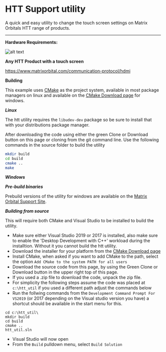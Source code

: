 # HTT Support utility

A quick and easy utility to change the touch screen settings on Matrix Orbitals HTT range of products.

------------------------------------------------------------------

**Hardware Requirements:**

![alt text](https://www.matrixorbital.com/image/cache/catalog/products/HTT50A-TPR_650-300x300.jpg)

**Any HTT Product with a touch screen**

https://www.matrixorbital.com/communication-protocol/hdmi


**Building**

This example uses [CMake](https://www.cmake.org) as the project system, available in most package managers on linux and available on the [CMake Download page](https://cmake.org/download/) for windows.

***Linux***

The htt utility requires the `libudev-dev` package so be sure to install that with your distributions package manager.

After downloading the code using either the green Clone or Download button on this page or cloning from the git command line. Use the following commands in the source folder to build the utility

```bash
mkdir build
cd build
cmake ..
make 
```

***Windows***

***Pre-build binaries***

Prebuild versions of the utility for windows are available on the [Matrix Orbital Support Site](https://www.matrixorbital.com/software/htt-utility).

***Building from source***

This will require both CMake and Visual Studio to be installed to build the utility.

- Make sure either Visual Studio 2019 or 2017 is installed, also make sure to enable the 'Desktop Development with C++' workload during the installtion. Without it you cannot build the htt utility. 
- Download the installer for your platform from the [CMake Download page](https://cmake.org/download/)
- Install CMake, when asked if you want to add CMake to the path, select the option `Add CMake to the system PATH for all users` 
- Download the source code from this page, by using the Green Clone or Download button in the upper right top of this page.
- If you used a .zip file to download the code, unpack the zip file.
- For simplicity the following steps assume the code was placed at `c:\htt_util` if you used a different path adjust the commands below
- Run the follwing commands from the `Development Command Prompt For VS2019` (or 2017 depending on the Visual studio version you have) a shortcut should be available in the start menu for this.
```
cd c:\htt_util\
mkdir build
cd build
cmake ..
htt_util.sln
```
- Visual Studio will now open 
- From the `Build` pulldown menu, select `Build Solution`




